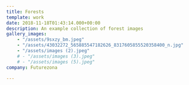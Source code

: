 ```yaml
---
title: Forests
template: work
date: 2018-11-18T01:43:14.000+00:00
description: An example collection of forest images
gallery_images:
    - "/assets/9sxzy_bm.jpeg"
    - "/assets/43032272_565885547182626_8317605855520358400_n.jpg"
    - "/assets/images (2).jpeg"
    # - "/assets/images (3).jpeg"
    # - "/assets/images (5).jpeg"
company: Futurezona

---
```

